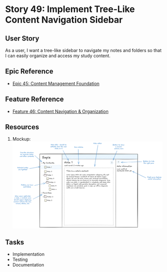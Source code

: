 # Story 49: Implement Tree-Like Content Navigation Sidebar

## User Story

As a user, I want a tree-like sidebar to navigate my notes and folders so that I can easily organize and access my study
content.

## Epic Reference

- [Epic 45: Content Management Foundation](../../1-epics/2-to-refine/45-epic-content_management_foundation.md)

## Feature Reference

- [Feature 46: Content Navigation & Organization](../../2-features/2-to-refine/46-feature-content_navigation_and_organization.md)

## Resources

1. Mockup: ![note_editing_mockup.png](../../../research/content_features_and_implementation/note_editing_mockup.png)

## Tasks

- Implementation
- Testing
- Documentation 
